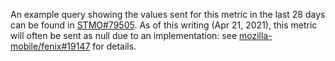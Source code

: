An example query showing the values sent for this metric in the last 28 days can be found in [STMO#79505](https://sql.telemetry.mozilla.org/queries/79505/source).
As of this writing (Apr 21, 2021), this metric will often be sent as null due to an implementation:
see [mozilla-mobile/fenix#19147](https://github.com/mozilla-mobile/fenix/issues/19147) for details. 
